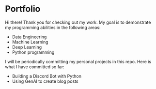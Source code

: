 # Portfolio

Hi there! Thank you for checking out my work. 
My goal is to demonstrate my programming abilities in the following areas:
- Data Engineering
- Machine Learning
- Deep Learning
- Python programming

I will be periodically committing my personal projects in this repo. 
Here is what I have committed so far:
- Building a Discord Bot with Python
- Using GenAI to create blog posts

